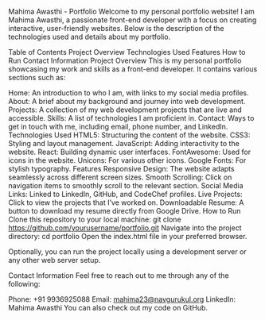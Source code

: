 Mahima Awasthi - Portfolio
Welcome to my personal portfolio website! I am Mahima Awasthi, a passionate front-end developer with a focus on creating interactive, user-friendly websites. Below is the description of the technologies used and details about my portfolio.

Table of Contents
Project Overview
Technologies Used
Features
How to Run
Contact Information
Project Overview
This is my personal portfolio showcasing my work and skills as a front-end developer. It contains various sections such as:

Home: An introduction to who I am, with links to my social media profiles.
About: A brief about my background and journey into web development.
Projects: A collection of my web development projects that are live and accessible.
Skills: A list of technologies I am proficient in.
Contact: Ways to get in touch with me, including email, phone number, and LinkedIn.
Technologies Used
HTML5: Structuring the content of the website.
CSS3: Styling and layout management.
JavaScript: Adding interactivity to the website.
React: Building dynamic user interfaces.
FontAwesome: Used for icons in the website.
Unicons: For various other icons.
Google Fonts: For stylish typography.
Features
Responsive Design: The website adapts seamlessly across different screen sizes.
Smooth Scrolling: Click on navigation items to smoothly scroll to the relevant section.
Social Media Links: Linked to LinkedIn, GitHub, and CodeChef profiles.
Live Projects: Click to view the projects that I’ve worked on.
Downloadable Resume: A button to download my resume directly from Google Drive.
How to Run
Clone this repository to your local machine:
git clone https://github.com/yourusername/portfolio.git
Navigate into the project directory:
cd portfolio
Open the index.html file in your preferred browser.

Optionally, you can run the project locally using a development server or any other web server setup.

Contact Information
Feel free to reach out to me through any of the following:

Phone: +91 9936925088
Email: mahima23@navgurukul.org
LinkedIn: Mahima Awasthi
You can also check out my code on GitHub.
